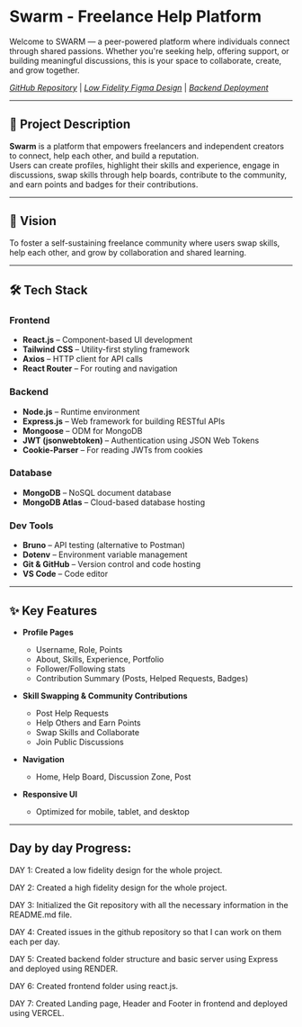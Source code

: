 # Swarm - Freelance Help Platform

Welcome to SWARM — a peer-powered platform where individuals connect through shared passions. Whether you're seeking help, offering support, or building meaningful discussions, this is your space to collaborate, create, and grow together.

*[GitHub Repository](https://github.com/kalviumcommunity/S67_Ruchitha_Capstone_Swarm)* |
*[Low Fidelity Figma Design](https://www.figma.com/design/ZEtwQ4HbprBgdf45YPdcnt/low-fid?node-id=0-1&t=56D7jSCs6yV0IXTl-1)* |
*[Backend Deployment](https://s67-ruchitha-capstone-swarm-8.onrender.com/)*

---

## 📌 Project Description

**Swarm** is a platform that empowers freelancers and independent creators to connect, help each other, and build a reputation.  
Users can create profiles, highlight their skills and experience, engage in discussions, swap skills through help boards, contribute to the community, and earn points and badges for their contributions.

---

## 🌟 Vision

To foster a self-sustaining freelance community where users swap skills, help each other, and grow by collaboration and shared learning.

---

## 🛠️ Tech Stack

### Frontend
- **React.js** – Component-based UI development  
- **Tailwind CSS** – Utility-first styling framework  
- **Axios** – HTTP client for API calls  
- **React Router** – For routing and navigation  

### Backend
- **Node.js** – Runtime environment  
- **Express.js** – Web framework for building RESTful APIs  
- **Mongoose** – ODM for MongoDB  
- **JWT (jsonwebtoken)** – Authentication using JSON Web Tokens  
- **Cookie-Parser** – For reading JWTs from cookies  

### Database
- **MongoDB** – NoSQL document database  
- **MongoDB Atlas** – Cloud-based database hosting  

### Dev Tools
- **Bruno** – API testing (alternative to Postman)   
- **Dotenv** – Environment variable management  
- **Git & GitHub** – Version control and code hosting  
- **VS Code** – Code editor  

---

## ✨ Key Features

- **Profile Pages**
  - Username, Role, Points
  - About, Skills, Experience, Portfolio
  - Follower/Following stats
  - Contribution Summary (Posts, Helped Requests, Badges)

- **Skill Swapping & Community Contributions**
  - Post Help Requests
  - Help Others and Earn Points
  - Swap Skills and Collaborate
  - Join Public Discussions

- **Navigation**
  - Home, Help Board, Discussion Zone, Post

- **Responsive UI**
  - Optimized for mobile, tablet, and desktop

---

## Day by day Progress:

DAY 1: Created a low fidelity design for the whole project.

DAY 2: Created a high fidelity design for the whole project.

DAY 3: Initialized the Git repository with all the necessary information in the README.md file.

DAY 4: Created issues in the github repository so that I can work on them each per day.

DAY 5: Created backend folder structure and basic server using Express and deployed using RENDER.

DAY 6: Created frontend folder using react.js.

DAY 7: Created Landing page, Header and Footer in frontend and deployed using VERCEL.
